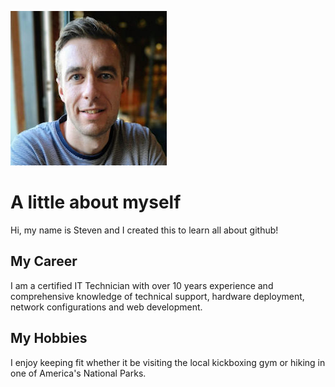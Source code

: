 ![headshot](steve_pic.jpg)

# A little about myself
Hi, my name is Steven and I created this to learn all about github!

## My Career
I am a certified IT Technician with over 10 years experience and comprehensive knowledge of technical support, hardware deployment, network configurations and web development.

## My Hobbies
I enjoy keeping fit whether it be visiting the local kickboxing gym or hiking in one of America's National Parks.
